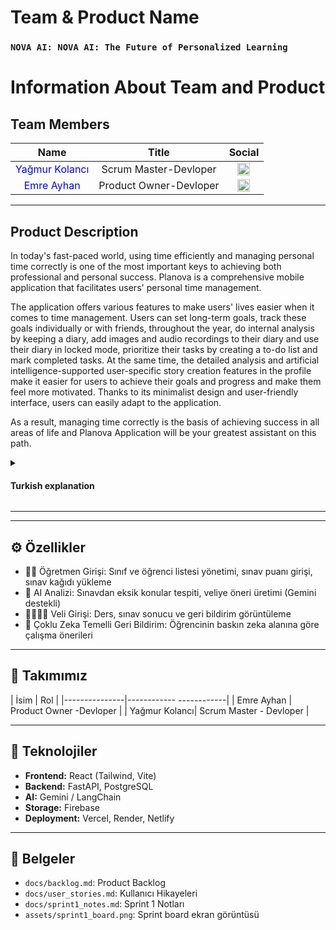   # **Team & Product Name**

  ### **`NOVA AI: NOVA AI: The Future of Personalized Learning`**

  # Information About Team and Product


## Team Members

| Name | Title | Social |
|:-------:| :-----:| :--------:|
| <a href="https://github.com/yagmur-kolanc" style="text-decoration:none; color:blue;">Yağmur Kolancı</a> | Scrum Master-Devloper | [<img src="https://upload.wikimedia.org/wikipedia/commons/c/ca/LinkedIn_logo_initials.png" alt="LinkedIn" width="20"/>](https://https://www.linkedin.com/in/ya%C4%9Fmur-kolanc%C4%B1/) |
| <a href="https://github.com/emreayhn" style="text-decoration:none; color:blue;">Emre Ayhan</a> | Product Owner-Devloper | [<img src="https://upload.wikimedia.org/wikipedia/commons/c/ca/LinkedIn_logo_initials.png" alt="LinkedIn" width="20"/>](https://www.linkedin.com/in/emre-ayhan-/) |



---

  <summary><h2>Product Description</h2></summary>

In today's fast-paced world, using time efficiently and managing personal time correctly is one of the most important keys to achieving both professional and personal success.
Planova is a comprehensive mobile application that facilitates users' personal time management.

The application offers various features to make users' lives easier when it comes to time management. Users can set long-term goals, track these goals individually or with friends, throughout the year, do internal analysis by keeping a diary, add images and audio recordings to their diary and use their diary in locked mode, prioritize their tasks by creating a to-do list and mark completed tasks. At the same time, the detailed analysis and artificial intelligence-supported user-specific story creation features in the profile make it easier for users to achieve their goals and progress and make them feel more motivated. Thanks to its minimalist design and user-friendly interface, users can easily adapt to the application.

As a result, managing time correctly is the basis of achieving success in all areas of life and Planova Application will be your greatest assistant on this path.

  <details>
    <summary><h4>Turkish explanation</h4></summary>

Günümüzün hızla akan dünyasında, zamanı verimli kullanmak ve kişisel zaman yönetimini doğru yapmak, hem profesyonel hem de kişisel başarıya ulaşmanın en önemli anahtarlarından biridir. Planova Uygulaması, kullanıcıların kişisel zaman yönetimini kolaylaştıran kapsamlı bir mobil uygulamadır.

Uygulama, zaman yönetimi konusunda kullanıcıların hayatını kolaylaştırmak için çeşitli özellikler sunar. Kullanıcılar, uzun vadeli hedeflerini belirleyebilir, bu hedefleri bireysel veya arkadaşlarıyla birlikte yıl boyunca takip edebilir, günlük tutarak içsel analiz yapabilir, günlüğüne görseller ve ses kayıtları ekleyebilir ve günlüğünü kilitli modda kullanabilir, yapılacaklar listesi oluşturarak görevlerini önceliklendirebilir ve tamamlanan işleri işaretleyebilirler. Aynı zamanda, profilde bulunan detaylı analiz ve yapay zeka destekli kullanıcıya özel hikaye yaratama özellikleri, kullanıcıların hedeflerine ulaşmalarını ve ilerlemelerini kolaylaştırır ve daha motive hissetmelerini sağlar. Minimalist tasarımı ve kullanıcı dostu arayüzü sayesinde, kullanıcılar uygulamaya kolayca adapte olabilirler.

Sonuç olarak, zamanı doğru yönetmek, yaşamın her alanında başarıya ulaşmanın temelidir ve Planova Uygulaması bu yolda en büyük yardımcınız olacaktır.
    
  </details>
  

---

---

## ⚙️ Özellikler
- 👩‍🏫 Öğretmen Girişi: Sınıf ve öğrenci listesi yönetimi, sınav puanı girişi, sınav kağıdı yükleme
- 🤖 AI Analizi: Sınavdan eksik konular tespiti, veliye öneri üretimi (Gemini destekli)
- 👨‍👩‍👧‍👦 Veli Girişi: Ders, sınav sonucu ve geri bildirim görüntüleme
- 🧠 Çoklu Zeka Temelli Geri Bildirim: Öğrencinin baskın zeka alanına göre çalışma önerileri

---

## 👥 Takımımız

| İsim          |       Rol               |
|---------------|------------ ------------|
| Emre Ayhan    | Product Owner -Devloper |
| Yağmur Kolancı| Scrum Master - Devloper |



---

## 🔧 Teknolojiler
- **Frontend:** React (Tailwind, Vite)
- **Backend:** FastAPI, PostgreSQL
- **AI:** Gemini / LangChain
- **Storage:** Firebase
- **Deployment:** Vercel, Render, Netlify

---

## 📁 Belgeler
- `docs/backlog.md`: Product Backlog
- `docs/user_stories.md`: Kullanıcı Hikayeleri
- `docs/sprint1_notes.md`: Sprint 1 Notları
- `assets/sprint1_board.png`: Sprint board ekran görüntüsü




